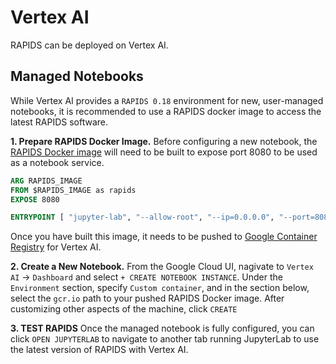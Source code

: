 # Vertex AI

RAPIDS can be deployed on Vertex AI.

## Managed Notebooks

While Vertex AI provides a `RAPIDS 0.18` environment for new, user-managed notebooks, it is recommended to use a RAPIDS docker image to access the latest RAPIDS software.

**1. Prepare RAPIDS Docker Image.** Before configuring a new notebook, the [RAPIDS Docker image](#rapids-docker) will need to be built to expose port 8080 to be used as a notebook service.

```dockerfile
ARG RAPIDS_IMAGE
FROM $RAPIDS_IMAGE as rapids
EXPOSE 8080

ENTRYPOINT [ "jupyter-lab", "--allow-root", "--ip=0.0.0.0", "--port=8080", "--no-browser", "--NotebookApp.token=''", "--NotebookApp.allow_origin='*'" ]
```

Once you have built this image, it needs to be pushed to [Google Container Registry](https://cloud.google.com/container-registry/docs/pushing-and-pulling) for Vertex AI.

**2. Create a New Notebook.** From the Google Cloud UI, nagivate to `Vertex AI` -> `Dashboard` and select `+ CREATE NOTEBOOK INSTANCE`. Under the `Environment` section, specify `Custom container`, and in the section below, select the `gcr.io` path to your pushed RAPIDS Docker image. After customizing other aspects of the machine, click `CREATE`

**3. TEST RAPIDS** Once the managed notebook is fully configured, you can click `OPEN JUPYTERLAB` to navigate to another tab running JupyterLab to use the latest version of RAPIDS with Vertex AI.
